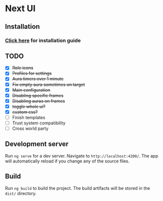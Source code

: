 # Next UI

## Installation

### [Click here](INSTALL.md) for installation guide

## TODO

- [x] ~~Role icons~~
- [x] ~~Profiles for settings~~
- [x] ~~Aura timers over 1 minute~~
- [x] ~~Fix empty aura sometimes on target~~
- [x] ~~Main configuration~~
- [x] ~~Disabling specific frames~~
- [x] ~~Disabling auras on frames~~
- [x] ~~toggle whole ui?~~
- [x] ~~custom css?~~
- [ ] Finish templates
- [ ] Trust system compatibility
- [ ] Cross world party

## Development server

Run `ng serve` for a dev server. Navigate to `http://localhost:4200/`. The app will automatically reload if you change
any of the source files.

## Build

Run `ng build` to build the project. The build artifacts will be stored in the `dist/` directory.
